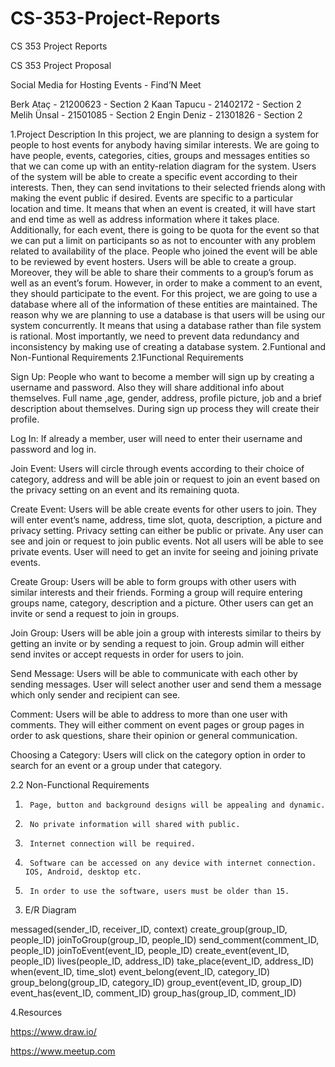 # CS-353-Project-Reports
CS 353 Project Reports


CS 353 Project Proposal

Social Media for Hosting Events - Find’N Meet

Berk Ataç - 21200623 - Section 2
Kaan Tapucu - 21402172 - Section 2
Melih Ünsal - 21501085 - Section 2
Engin Deniz - 21301826 - Section 2











1.Project Description
In this project, we are planning to design a system for people to host events for anybody having similar interests. We are going to have people, events, categories, cities, groups and messages entities so that we can come up with an entity-relation diagram for the system. Users of the system will be able to create a specific event according to their interests. Then, they can send invitations to their selected friends along with making the event public if desired. Events are specific to a particular location and time. It means that when an event is created, it will have start and end time as well as address information where it takes place.  Additionally, for each event, there is going to be quota for the event so that we can put a limit on participants so as not to encounter with any problem related to availability of the place. People who joined the event will be able to be reviewed by event hosters. Users will be able to create a group. Moreover, they will be able to share their comments to a group’s forum as well as an event’s forum. However, in order to make a comment to an event, they should participate to the event. For this project, we are going to use a database where all of the information of these entities are maintained. The reason why we are planning to use a database is that users will be using our system concurrently. It means that using a database rather than file system is rational. Most importantly, we need to prevent data redundancy and inconsistency by making use of creating a database system.
2.Funtional and Non-Funtional Requirements
2.1Functional Requirements
 
Sign Up: People who want to become a member will sign up by creating a username and password. Also they will share additional info about themselves. Full name ,age, gender, address, profile picture, job and a brief description about themselves. During sign up process they will create their profile.
 
Log In: If already a member, user will need to enter their username and password and log in.
 
Join Event: Users will circle through events according to their choice of category, address and will be able join or request to join an event based on the privacy setting on an event and its remaining quota.
 
Create Event: Users will be able create events for other users to join. They will enter event’s name, address, time slot, quota, description, a picture and privacy setting. Privacy setting can either be public or private. Any user can see and join or request to join public events. Not all users will be able to see private events. User will need to get an invite for seeing and joining private events.
 
Create Group: Users will be able to form groups with other users with similar interests and their friends. Forming a group will require entering groups name, category, description and a picture. Other users can get an invite or send a request to join in groups.
 
Join Group: Users will be able join a group with interests similar to theirs by getting an invite or by sending a request to join. Group admin will either send invites or accept requests in order for users to join.
 
Send Message: Users will be able to communicate with each other by sending messages. User will select another user and send them a message which only sender and recipient can see.
 
Comment: Users will be able to address to more than one user with comments. They will either comment on event pages or group pages in order to ask questions, share their opinion or general communication.
 
Choosing a Category: Users will click on the category option in order to search for an event or a group under that category.
 
2.2 Non-Functional Requirements
 
1)  	Page, button and background designs will be appealing and dynamic.
2)  	No private information will shared with public.
3)  	Internet connection will be required.
4)  	Software can be accessed on any device with internet connection. IOS, Android, desktop etc.
5)  	In order to use the software, users must be older than 15.

 
 
 3. E/R Diagram


messaged(sender_ID, receiver_ID, context)
create_group(group_ID, people_ID)
joinToGroup(group_ID, people_ID)
send_comment(comment_ID, people_ID)
joinToEvent(event_ID, people_ID)
create_event(event_ID, people_ID)
lives(people_ID, address_ID)
take_place(event_ID, address_ID)
when(event_ID, time_slot)
event_belong(event_ID, category_ID)
group_belong(group_ID, category_ID)
group_event(event_ID, group_ID)
event_has(event_ID, comment_ID)
group_has(group_ID, comment_ID)

4.Resources

https://www.draw.io/

https://www.meetup.com 

 
 
 
 
 
 
 
 
 


